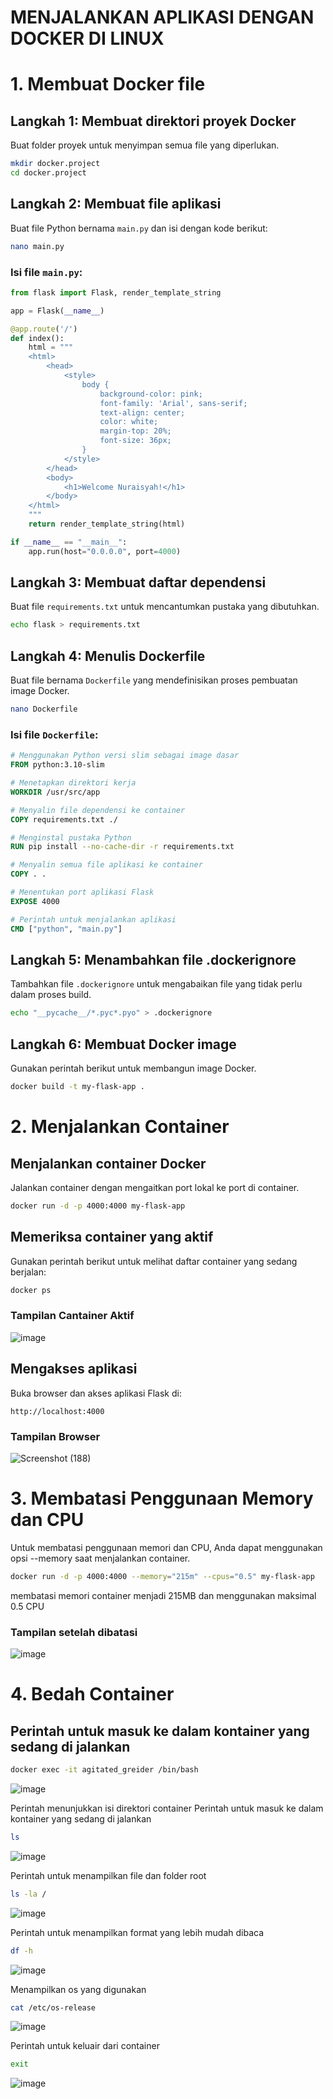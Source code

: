 # MENJALANKAN APLIKASI DENGAN DOCKER DI LINUX

# 1. Membuat Docker file
## Langkah 1: Membuat direktori proyek Docker
Buat folder proyek untuk menyimpan semua file yang diperlukan.
```bash
mkdir docker.project
cd docker.project
```

## Langkah 2: Membuat file aplikasi
Buat file Python bernama `main.py` dan isi dengan kode berikut:
```bash
nano main.py
```
### Isi file `main.py`:
```python
from flask import Flask, render_template_string

app = Flask(__name__)

@app.route('/')
def index():
    html = """
    <html>
        <head>
            <style>
                body {
                    background-color: pink;
                    font-family: 'Arial', sans-serif;
                    text-align: center;
                    color: white;
                    margin-top: 20%;
                    font-size: 36px;
                }
            </style>
        </head>
        <body>
            <h1>Welcome Nuraisyah!</h1>
        </body>
    </html>
    """
    return render_template_string(html)

if __name__ == "__main__":
    app.run(host="0.0.0.0", port=4000)
```

## Langkah 3: Membuat daftar dependensi
Buat file `requirements.txt` untuk mencantumkan pustaka yang dibutuhkan.
```bash
echo flask > requirements.txt
```

## Langkah 4: Menulis Dockerfile
Buat file bernama `Dockerfile` yang mendefinisikan proses pembuatan image Docker.
```bash
nano Dockerfile
```
### Isi file `Dockerfile`:
```dockerfile
# Menggunakan Python versi slim sebagai image dasar
FROM python:3.10-slim

# Menetapkan direktori kerja
WORKDIR /usr/src/app

# Menyalin file dependensi ke container
COPY requirements.txt ./

# Menginstal pustaka Python
RUN pip install --no-cache-dir -r requirements.txt

# Menyalin semua file aplikasi ke container
COPY . .

# Menentukan port aplikasi Flask
EXPOSE 4000

# Perintah untuk menjalankan aplikasi
CMD ["python", "main.py"]
```

## Langkah 5: Menambahkan file .dockerignore
Tambahkan file `.dockerignore` untuk mengabaikan file yang tidak perlu dalam proses build.
```bash
echo "__pycache__/*.pyc*.pyo" > .dockerignore
```

## Langkah 6: Membuat Docker image
Gunakan perintah berikut untuk membangun image Docker.
```bash
docker build -t my-flask-app .
```

# 2. Menjalankan Container 
## Menjalankan container Docker
Jalankan container dengan mengaitkan port lokal ke port di container.
```bash
docker run -d -p 4000:4000 my-flask-app
```

## Memeriksa container yang aktif
Gunakan perintah berikut untuk melihat daftar container yang sedang berjalan:
```bash
docker ps
```
### Tampilan Cantainer Aktif
![image](https://github.com/user-attachments/assets/391a1786-6c92-4119-a17f-47bde25bb281)

## Mengakses aplikasi
Buka browser dan akses aplikasi Flask di:
```
http://localhost:4000
```
### Tampilan Browser
![Screenshot (188)](https://github.com/user-attachments/assets/796790dd-7c1e-44c7-8efc-04c9cefa0a1c)


# 3. Membatasi Penggunaan Memory dan CPU
Untuk membatasi penggunaan memori dan CPU, Anda dapat menggunakan opsi --memory saat menjalankan container.
```bash
docker run -d -p 4000:4000 --memory="215m" --cpus="0.5" my-flask-app
```
membatasi memori container menjadi 215MB dan menggunakan maksimal 0.5 CPU 
### Tampilan setelah dibatasi
![image](https://github.com/user-attachments/assets/3eeef629-49e7-4dc0-83b5-25a46878123d)


# 4. Bedah Container
## Perintah untuk masuk ke dalam kontainer yang sedang di jalankan
```bash
docker exec -it agitated_greider /bin/bash
```
![image](https://github.com/user-attachments/assets/906467b4-24e4-4b48-b947-2424c96f3bf5)

 Perintah menunjukkan isi direktori container
 Perintah untuk masuk ke dalam kontainer yang sedang di jalankan
```bash
ls
```
![image](https://github.com/user-attachments/assets/1de5b8c8-e07a-4853-b250-3311697c49ea)

Perintah untuk menampilkan file dan folder root
```bash
ls -la /
```
![image](https://github.com/user-attachments/assets/b1a38f0e-fa1b-4311-93eb-dcaddd25efaa)

Perintah untuk menampilkan format yang lebih mudah dibaca
```bash
df -h
```
![image](https://github.com/user-attachments/assets/9eef0531-d1b2-4a07-ba88-e1b213be4a10)

Menampilkan os yang digunakan
```bash
cat /etc/os-release
```
![image](https://github.com/user-attachments/assets/c7fade8e-8d00-4221-a5c1-70cd3dd6730b)

Perintah untuk keluair dari container
```bash
exit
```
![image](https://github.com/user-attachments/assets/b88e04c1-b6ee-4bf3-a98a-59985d740389)




 
